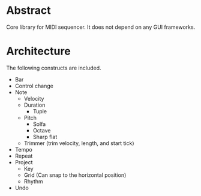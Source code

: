 # Abstract

Core library for MIDI sequencer. It does not depend on any GUI frameworks.

# Architecture

The following constructs are included.

- Bar
- Control change
- Note
    - Velocity
    - Duration
        - Tuple
    - Pitch
        - Solfa
        - Octave
        - Sharp flat
    - Trimmer (trim velocity, length, and start tick)
- Tempo
- Repeat
- Project
    - Key
    - Grid (Can snap to the horizontal position)
    - Rhythm
- Undo
